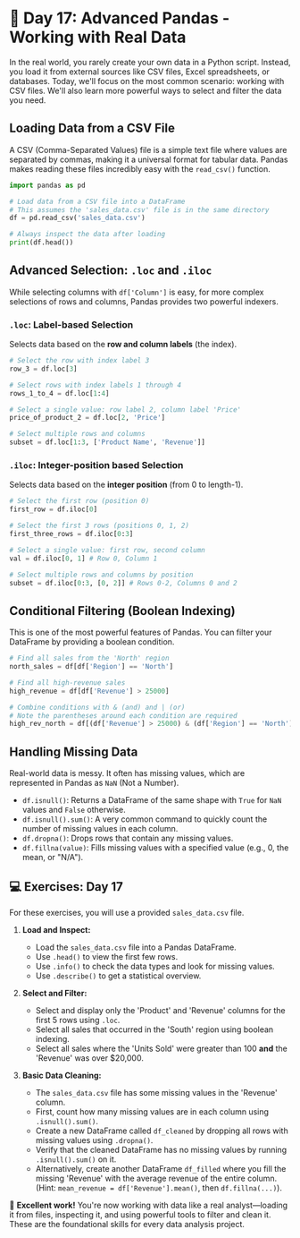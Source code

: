 # 📘 Day 17: Advanced Pandas - Working with Real Data

In the real world, you rarely create your own data in a Python script. Instead, you load it from external sources like CSV files, Excel spreadsheets, or databases. Today, we'll focus on the most common scenario: working with CSV files. We'll also learn more powerful ways to select and filter the data you need.

## Loading Data from a CSV File

A CSV (Comma-Separated Values) file is a simple text file where values are separated by commas, making it a universal format for tabular data. Pandas makes reading these files incredibly easy with the `read_csv()` function.

```python
import pandas as pd

# Load data from a CSV file into a DataFrame
# This assumes the 'sales_data.csv' file is in the same directory
df = pd.read_csv('sales_data.csv')

# Always inspect the data after loading
print(df.head())
```

## Advanced Selection: `.loc` and `.iloc`

While selecting columns with `df['Column']` is easy, for more complex selections of rows and columns, Pandas provides two powerful indexers.

### `.loc`: Label-based Selection
Selects data based on the **row and column labels** (the index).

```python
# Select the row with index label 3
row_3 = df.loc[3]

# Select rows with index labels 1 through 4
rows_1_to_4 = df.loc[1:4]

# Select a single value: row label 2, column label 'Price'
price_of_product_2 = df.loc[2, 'Price']

# Select multiple rows and columns
subset = df.loc[1:3, ['Product Name', 'Revenue']]
```

### `.iloc`: Integer-position based Selection
Selects data based on the **integer position** (from 0 to length-1).

```python
# Select the first row (position 0)
first_row = df.iloc[0]

# Select the first 3 rows (positions 0, 1, 2)
first_three_rows = df.iloc[0:3]

# Select a single value: first row, second column
val = df.iloc[0, 1] # Row 0, Column 1

# Select multiple rows and columns by position
subset = df.iloc[0:3, [0, 2]] # Rows 0-2, Columns 0 and 2
```

## Conditional Filtering (Boolean Indexing)

This is one of the most powerful features of Pandas. You can filter your DataFrame by providing a boolean condition.

```python
# Find all sales from the 'North' region
north_sales = df[df['Region'] == 'North']

# Find all high-revenue sales
high_revenue = df[df['Revenue'] > 25000]

# Combine conditions with & (and) and | (or)
# Note the parentheses around each condition are required
high_rev_north = df[(df['Revenue'] > 25000) & (df['Region'] == 'North')]
```

## Handling Missing Data

Real-world data is messy. It often has missing values, which are represented in Pandas as `NaN` (Not a Number).

*   `df.isnull()`: Returns a DataFrame of the same shape with `True` for `NaN` values and `False` otherwise.
*   `df.isnull().sum()`: A very common command to quickly count the number of missing values in each column.
*   `df.dropna()`: Drops rows that contain any missing values.
*   `df.fillna(value)`: Fills missing values with a specified value (e.g., 0, the mean, or "N/A").

## 💻 Exercises: Day 17

For these exercises, you will use a provided `sales_data.csv` file.

1.  **Load and Inspect:**
    *   Load the `sales_data.csv` file into a Pandas DataFrame.
    *   Use `.head()` to view the first few rows.
    *   Use `.info()` to check the data types and look for missing values.
    *   Use `.describe()` to get a statistical overview.

2.  **Select and Filter:**
    *   Select and display only the 'Product' and 'Revenue' columns for the first 5 rows using `.loc`.
    *   Select all sales that occurred in the 'South' region using boolean indexing.
    *   Select all sales where the 'Units Sold' were greater than 100 **and** the 'Revenue' was over $20,000.

3.  **Basic Data Cleaning:**
    *   The `sales_data.csv` file has some missing values in the 'Revenue' column.
    *   First, count how many missing values are in each column using `.isnull().sum()`.
    *   Create a new DataFrame called `df_cleaned` by dropping all rows with missing values using `.dropna()`.
    *   Verify that the cleaned DataFrame has no missing values by running `.isnull().sum()` on it.
    *   Alternatively, create another DataFrame `df_filled` where you fill the missing 'Revenue' with the average revenue of the entire column. (Hint: `mean_revenue = df['Revenue'].mean()`, then `df.fillna(...)`).

🎉 **Excellent work!** You're now working with data like a real analyst—loading it from files, inspecting it, and using powerful tools to filter and clean it. These are the foundational skills for every data analysis project.
